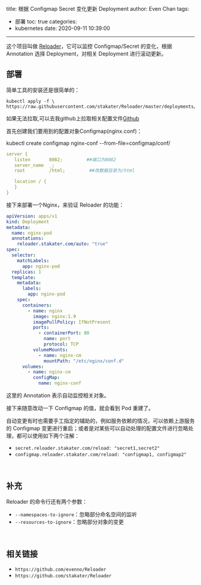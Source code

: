 title: 根据 Configmap Secret 变化更新 Deployment
author: Even Chan
tags:
  - 部署
toc: true
categories:
  - kubernetes
date: 2020-09-11 10:39:00
---

这个项目叫做 [Reloader](https://github.com/stakater/Reloader)，它可以监控 Configmap/Secret 的变化，根据 Annotation 选择 Deployment，对相关 Deployment 进行滚动更新。

## 部署


简单工具的安装还是很简单的：

```
kubectl apply -f \
https://raw.githubusercontent.com/stakater/Reloader/master/deployments/kubernetes/reloader.yaml
```
如果无法拉取,可以去我github上拉取相关配置文件[Github](https://github.com/evenno/Reloader)

首先创建我们要用到的配置对象Configmap(nginx.conf)：

kubectl create configmap nginx-conf --from-file=configmap/conf/

```yaml
server {
   listen       8082;         ##端口为8082
   server_name  _;
   root         /html;         ##改数据目录为/html

   location / {
   }
}
```

接下来部署一个Nginx，来验证 Reloader 的功能：

```yaml
apiVersion: apps/v1
kind: Deployment
metadata:
  name: nginx-pod
  annotations:
    reloader.stakater.com/auto: "true"
spec:
  selector:
    matchLabels:
      app: nginx-pod
  replicas: 1
  template:
    metadata:
      labels:
        app: nginx-pod
    spec:
      containers:
        - name: nginx
          image: nginx:1.9
          imagePullPolicy: IfNotPresent
          ports:
            - containerPort: 80
              name: port
              protocol: TCP
          volumeMounts:
            - name: nginx-cm
              mountPath: "/etc/nginx/conf.d"
      volumes:
        - name: nginx-cm
          configMap:
            name: nginx-conf
```

这里的 Annotation 表示自动监控相关对象。

接下来随意改动一下 Configmap 的值，就会看到 Pod 重建了。

自动变更有时也需要手工指定的辅助的，例如服务依赖的情况，可以依赖上游服务的 Configmap 变更进行重启；或者是对某些可以自动处理的配置文件进行忽略处理，都可以使用如下两个注解：

- `secret.reloader.stakater.com/reload: "secret1,secret2"`
- `configmap.reloader.stakater.com/reload: "configmap1, configmap2"`

&nbsp;
## 补充

Reloader 的命令行还有两个参数：

- `--namespaces-to-ignore`：忽略部分命名空间的监听
- `--resources-to-ignore`：忽略部分对象的变更

&nbsp;
## 相关链接
- `https://github.com/evenno/Reloader`
- `https://github.com/stakater/Reloader`